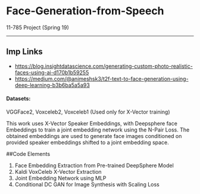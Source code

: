 # Face-Generation-from-Speech
11-785 Project (Spring 19)

-------------------
## Imp Links
- https://blog.insightdatascience.com/generating-custom-photo-realistic-faces-using-ai-d170b1b59255
- https://medium.com/@animeshsk3/t2f-text-to-face-generation-using-deep-learning-b3b6ba5a5a93

#### Datasets:
VGGFace2, Voxceleb2, Voxceleb1 (Used only for X-Vector training)


This work uses X-Vector Speaker Embeddings, with Deepsphere face Embeddings to train a joint embedding network using the N-Pair Loss.
The obtained embeddings are used to generate face images conditioned on provided speaker embeddings shifted to a joint embedding space.


##Code Elements
1. Face Embedding Extraction from Pre-trained DeepSphere Model
2. Kaldi VoxCeleb X-Vector Extraction
3. Joint Embedding Network using MLP
4. Conditional DC GAN for Image Synthesis with Scaling Loss
